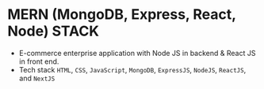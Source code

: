 # MERN (MongoDB, Express, React, Node) STACK

- E-commerce enterprise application with Node JS in backend &amp; React JS in front end.
- Tech stack `HTML`, `CSS`, `JavaScript`, `MongoDB`, `ExpressJS`, `NodeJS`, `ReactJS`, and `NextJS`
